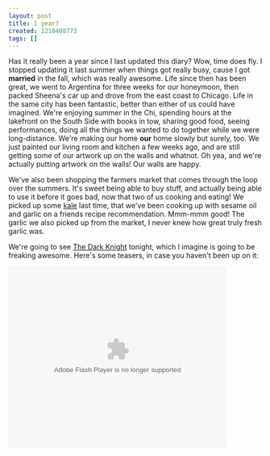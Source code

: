 ```yaml
---
layout: post
title: 1 year?
created: 1216408773
tags: []
---
```

Has it really been a year since I last updated this diary? Wow, time does fly. I stopped updating it last summer when things got really busy, cause I got **married** in the fall, which was really awesome. Life since then has been great, we went to Argentina for three weeks for our honeymoon, then packed Sheena's car up and drove from the east coast to Chicago. Life in the same city has been fantastic, better than either of us could have imagined. We're enjoying summer in the Chi, spending hours at the lakefront on the South Side with books in tow, sharing good food, seeing performances, doing all the things we wanted to do together while we were long-distance. We're making our home **our** home slowly but surely, too. We just painted our living room and kitchen a few weeks ago, and are still getting some of our artwork up on the walls and whatnot. Oh yea, and we're actually putting artwork on the walls! Our walls are happy. 

We've also been shopping the farmers market that comes through the loop over the summers. It's sweet being able to buy stuff, and actually being able to use it before it goes bad, now that two of us cooking and eating! We picked up some [kale](http://en.wikipedia.org/wiki/Kale) last time, that we've been cooking up with sesame oil and garlic on a friends recipe recommendation. Mmm-mmm good! The garlic we also picked up from the market, I never knew how great truly fresh garlic was.

We're going to see [The Dark Knight](http://thedarkknight.warnerbros.com/) tonight, which I imagine is going to be freaking awesome. Here's some teasers, in case you haven't been up on it:

<embed src='http://images.rottentomatoes.com/files/flash/video/ev_rt.swf' flashvars='object_ID=1184851&#38;IGNMediaID=2387024&#38;allownetworking="all"' type='application/x-shockwave-flash' width='433' height='360' ></embed>


